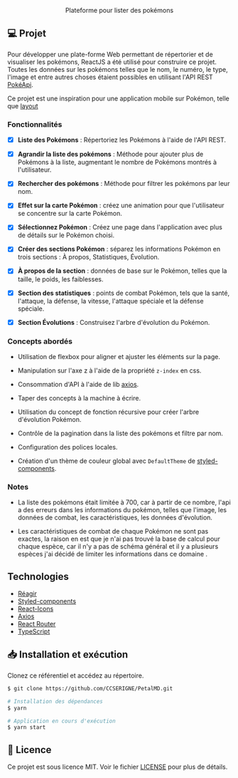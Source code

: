
<p align="center" fontSize="60px">
  Plateforme pour lister des pokémons
</p>


## 💻 Projet

Pour développer une plate-forme Web permettant de répertorier et de visualiser les pokémons, ReactJS a été utilisé pour construire ce projet. Toutes les données sur les pokémons telles que le nom, le numéro, le type, l'image et entre autres choses étaient possibles en utilisant l'API REST [PokéApi](https://pokeapi.co/).

Ce projet est une inspiration pour une application mobile sur Pokémon, telle que [layout](https://www.behance.net/gallery/95727849/Pokdex-App)

### Fonctionnalités

- [x] **Liste des Pokémons** : Répertoriez les Pokémons à l'aide de l'API REST.

- [x] **Agrandir la liste des pokémons** : Méthode pour ajouter plus de Pokémons à la liste, augmentant le nombre de Pokémons montrés à l'utilisateur.

- [x] **Rechercher des pokémons** : Méthode pour filtrer les pokémons par leur nom.

- [x] **Effet sur la carte Pokémon** : créez une animation pour que l'utilisateur se concentre sur la carte Pokémon.

- [x] **Sélectionnez Pokémon** : Créez une page dans l'application avec plus de détails sur le Pokémon choisi.

- [x] **Créer des sections Pokémon** : séparez les informations Pokémon en trois sections : À propos, Statistiques, Évolution.

- [x] **À propos de la section** : données de base sur le Pokémon, telles que la taille, le poids, les faiblesses.

- [x] **Section des statistiques** : points de combat Pokémon, tels que la santé, l'attaque, la défense, la vitesse, l'attaque spéciale et la défense spéciale.

- [x] **Section Évolutions** : Construisez l'arbre d'évolution du Pokémon.

### Concepts abordés

- Utilisation de flexbox pour aligner et ajuster les éléments sur la page.

- Manipulation sur l'axe z à l'aide de la propriété `z-index` en css.

- Consommation d'API à l'aide de lib [axios](https://github.com/axios/axios).

- Taper des concepts à la machine à écrire.

- Utilisation du concept de fonction récursive pour créer l'arbre d'évolution Pokémon.

- Contrôle de la pagination dans la liste des pokémons et filtre par nom.

- Configuration des polices locales.

- Création d'un thème de couleur global avec `DefaultTheme` de [styled-components](https://www.styled-components.com/).

### Notes

- La liste des pokémons était limitée à 700, car à partir de ce nombre, l'api a des erreurs dans les informations du pokémon, telles que l'image, les données de combat, les caractéristiques, les données d'évolution.

- Les caractéristiques de combat de chaque Pokémon ne sont pas exactes, la raison en est que je n'ai pas trouvé la base de calcul pour chaque espèce, car il n'y a pas de schéma général et il y a plusieurs espèces j'ai décidé de limiter les informations dans ce domaine .

## Technologies

- [Réagir](https://pt-br.reactjs.org/)
- [Styled-components](https://www.styled-components.com/)
- [React-Icons](https://react-icons.netlify.com/)
- [Axios](https://github.com/axios/axios)
- [React Router](https://reactrouter.com/web/guides/quick-start)
- [TypeScript](https://www.typescriptlang.org/)

## 📥 Installation et exécution

Clonez ce référentiel et accédez au répertoire.

```bash
$ git clone https://github.com/CCSERIGNE/PetalMD.git
```

```bash
# Installation des dépendances
$ yarn

# Application en cours d'exécution
$ yarn start

```

## 📝 Licence

Ce projet est sous licence MIT. Voir le fichier [LICENSE](LICENSE.md) pour plus de détails.
